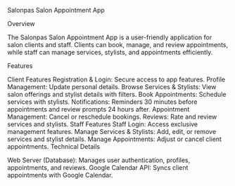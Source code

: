 Salonpas Salon Appointment App

Overview

The Salonpas Salon Appointment App is a user-friendly application for salon clients and staff. Clients can book, manage, and review appointments, while staff can manage services, stylists, and appointments efficiently.

Features

Client Features
Registration & Login: Secure access to app features.
Profile Management: Update personal details.
Browse Services & Stylists: View salon offerings and stylist details with filters.
Book Appointments: Schedule services with stylists.
Notifications: Reminders 30 minutes before appointments and review prompts 24 hours after.
Appointment Management: Cancel or reschedule bookings.
Reviews: Rate and review services and stylists.
Staff Features
Staff Login: Access exclusive management features.
Manage Services & Stylists: Add, edit, or remove services and stylist details.
Manage Appointments: Adjust or cancel client appointments.
Technical Details

Web Server (Database): Manages user authentication, profiles, appointments, and reviews.
Google Calendar API: Syncs client appointments with Google Calendar.
